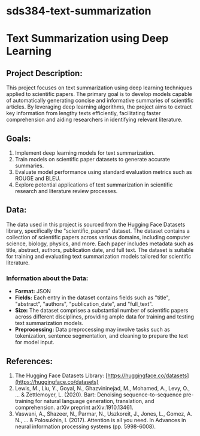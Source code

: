 # sds384-text-summarization
# Text Summarization using Deep Learning

## Project Description:

This project focuses on text summarization using deep learning techniques applied to scientific papers. The primary goal is to develop models capable of automatically generating concise and informative summaries of scientific articles. By leveraging deep learning algorithms, the project aims to extract key information from lengthy texts efficiently, facilitating faster comprehension and aiding researchers in identifying relevant literature.

## Goals:

1. Implement deep learning models for text summarization.
2. Train models on scientific paper datasets to generate accurate summaries.
3. Evaluate model performance using standard evaluation metrics such as ROUGE and BLEU.
4. Explore potential applications of text summarization in scientific research and literature review processes.

## Data:

The data used in this project is sourced from the Hugging Face Datasets library, specifically the "scientific_papers" dataset. The dataset contains a collection of scientific papers across various domains, including computer science, biology, physics, and more. Each paper includes metadata such as title, abstract, authors, publication date, and full text. The dataset is suitable for training and evaluating text summarization models tailored for scientific literature.

### Information about the Data:

- **Format:** JSON
- **Fields:** Each entry in the dataset contains fields such as "title", "abstract", "authors", "publication_date", and "full_text".
- **Size:** The dataset comprises a substantial number of scientific papers across different disciplines, providing ample data for training and testing text summarization models.
- **Preprocessing:** Data preprocessing may involve tasks such as tokenization, sentence segmentation, and cleaning to prepare the text for model input.

## References:

1. The Hugging Face Datasets Library: [https://huggingface.co/datasets](https://huggingface.co/datasets)
2. Lewis, M., Liu, Y., Goyal, N., Ghazvininejad, M., Mohamed, A., Levy, O., ... & Zettlemoyer, L. (2020). Bart: Denoising sequence-to-sequence pre-training for natural language generation, translation, and comprehension. arXiv preprint arXiv:1910.13461.
3. Vaswani, A., Shazeer, N., Parmar, N., Uszkoreit, J., Jones, L., Gomez, A. N., ... & Polosukhin, I. (2017). Attention is all you need. In Advances in neural information processing systems (pp. 5998-6008).
